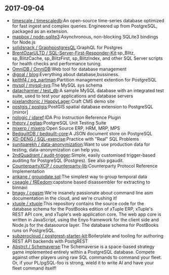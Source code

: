 ## 2017-09-04

* [timescale / timescaledb](https://github.com/timescale/timescaledb):An open-source time-series database optimized for fast ingest and complex queries. Engineered up from PostgreSQL, packaged as an extension.
* [mapbox / node-sqlite3](https://github.com/mapbox/node-sqlite3):Asynchronous, non-blocking SQLite3 bindings for Node.js
* [solidsnack / GraphpostgresQL](https://github.com/solidsnack/GraphpostgresQL):GraphQL for Postgres
* [BrentOzarULTD / SQL-Server-First-Responder-Kit](https://github.com/BrentOzarULTD/SQL-Server-First-Responder-Kit):sp_Blitz, sp_BlitzCache, sp_BlitzFirst, sp_BlitzIndex, and other SQL Server scripts for health checks and performance tuning.
* [OmniDB / OmniDB](https://github.com/OmniDB/OmniDB):Web tool for database management
* [digoal / blog](https://github.com/digoal/blog):Everything about database,bussiness.
* [keithf4 / pg_partman](https://github.com/keithf4/pg_partman):Partition management extention for PostgreSQL
* [mysql / mysql-sys](https://github.com/mysql/mysql-sys):The MySQL sys schema
* [datacharmer / test_db](https://github.com/datacharmer/test_db):A sample MySQL database with an integrated test suite, used to test your applications and database servers
* [pixelandtonic / HappyLager](https://github.com/pixelandtonic/HappyLager):Craft CMS demo site
* [postgis / postgis](https://github.com/postgis/postgis):PostGIS spatial database extension to PostgreSQL [mirror]
* [nologic / idaref](https://github.com/nologic/idaref):IDA Pro Instruction Reference Plugin
* [theory / pgtap](https://github.com/theory/pgtap):PostgreSQL Unit Testing Suite
* [mixerp / mixerp](https://github.com/mixerp/mixerp):Open Source ERP, HRM, MRP, MPS
* [BedquiltDB / bedquilt-core](https://github.com/BedquiltDB/bedquilt-core):A JSON document store on PostgreSQL
* [XD-DENG / SQL-exercise](https://github.com/XD-DENG/SQL-exercise):Practice with "Real" SQL Problems
* [sunitparekh / data-anonymization](https://github.com/sunitparekh/data-anonymization):Want to use production data for testing, data-anonymization can help you.
* [2ndQuadrant / audit-trigger](https://github.com/2ndQuadrant/audit-trigger):Simple, easily customised trigger-based auditing for PostgreSQL (Postgres). See also pgaudit.
* [CounterpartyXCP / counterparty-lib](https://github.com/CounterpartyXCP/counterparty-lib):Counterparty Protocol Reference Implementation
* [ankane / groupdate.sql](https://github.com/ankane/groupdate.sql):The simplest way to group temporal data
* [cseagle / fREedom](https://github.com/cseagle/fREedom):capstone based disassembler for extracting to binnavi
* [bnagy / cgasm](https://github.com/bnagy/cgasm):We're insanely passionate about command line asm documentation in the cloud, and we're crushing it!
* [xtuple / xtuple](https://github.com/xtuple/xtuple):This repository contains the source code for the database schema for the PostBooks edition of xTuple ERP, xTuple's REST API core, and xTuple's web application core. The web app core is written in JavaScript, using the Enyo framework for the client side and Node.js for the datasource layer. The database schema for PostBooks runs on PostgreSQL.
* [subzerocloud / postgrest-starter-kit](https://github.com/subzerocloud/postgrest-starter-kit):Boilerplate and tooling for authoring REST API backends with PostgREST
* [Abstrct / Schemaverse](https://github.com/Abstrct/Schemaverse):The Schemaverse is a space-based strategy game implemented entirely within a PostgreSQL database. Compete against other players using raw SQL commands to command your fleet. Or, if your PL/pgSQL-foo is strong, wield it to write AI and have your fleet command itself!
